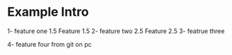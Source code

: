# Example Intro

1- feature one
	1.5 Feature 1.5
2- feature two
	2.5 Feature 2.5
3- featrue three

4- feature four from git on pc
